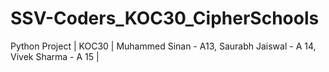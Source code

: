 # SSV-Coders_KOC30_CipherSchools
Python Project | KOC30 | Muhammed Sinan - A13, Saurabh Jaiswal - A 14, Vivek Sharma - A 15 |
